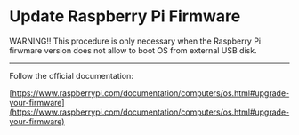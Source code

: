 # Update Raspberry Pi Firmware

WARNING!!
This procedure is only necessary when the Raspberry Pi firwmare version does not allow to boot OS from external USB disk.

---

Follow the official documentation:

[https://www.raspberrypi.com/documentation/computers/os.html#upgrade-your-firmware](https://www.raspberrypi.com/documentation/computers/os.html#upgrade-your-firmware)

